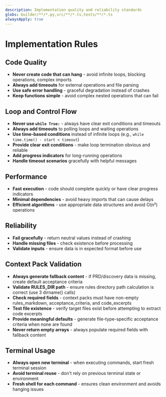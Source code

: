 ```yaml
---
description: Implementation quality and reliability standards
globs: builder/**/*.py,src/**/*.ts,tests/**/*.ts
alwaysApply: true
---
```

# Implementation Rules

## Code Quality
- **Never create code that can hang** - avoid infinite loops, blocking operations, complex imports
- **Always add timeouts** for external operations and file parsing
- **Use safe error handling** - graceful degradation instead of crashes
- **Keep functions simple** - avoid complex nested operations that can fail

## Loop and Control Flow
- **Never use `while True:`** - always have clear exit conditions and timeouts
- **Always add timeouts** to polling loops and waiting operations
- **Use time-based conditions** instead of infinite loops (e.g., `while time.time() - start < timeout`)
- **Provide clear exit conditions** - make loop termination obvious and reliable
- **Add progress indicators** for long-running operations
- **Handle timeout scenarios** gracefully with helpful messages

## Performance
- **Fast execution** - code should complete quickly or have clear progress indicators
- **Minimal dependencies** - avoid heavy imports that can cause delays
- **Efficient algorithms** - use appropriate data structures and avoid O(n²) operations

## Reliability
- **Fail gracefully** - return neutral values instead of crashing
- **Handle missing files** - check existence before processing
- **Validate inputs** - ensure data is in expected format before use

## Context Pack Validation
- **Always generate fallback content** - if PRD/discovery data is missing, create default acceptance criteria
- **Validate RULES_DIR path** - ensure rules directory path calculation is correct (use 3 dirname() calls)
- **Check required fields** - context packs must have non-empty rules_markdown, acceptance_criteria, and code_excerpts
- **Test file existence** - verify target files exist before attempting to extract code excerpts
- **Provide meaningful defaults** - generate file-type-specific acceptance criteria when none are found
- **Never return empty arrays** - always populate required fields with fallback content

## Terminal Usage
- **Always open new terminal** - when executing commands, start fresh terminal session
- **Avoid terminal reuse** - don't rely on previous terminal state or environment
- **Fresh shell for each command** - ensures clean environment and avoids hanging issues


